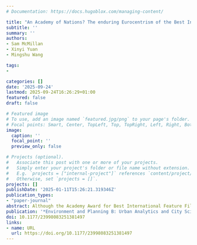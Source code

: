```yaml
---
# Documentation: https://docs.hugoblox.com/managing-content/

title: "An Academy of Nations? The enduring Eurocentrism of the Best International Feature Film Award"
subtitle: ''
summary: ''
authors:
- Sam McMillan
- Xinyi Yuan
- Mingshu Wang

tags:
- 

categories: []
date: '2025-09-24'
lastmod: 2025-09-24T16:26:29+01:00
featured: false
draft: false

# Featured image
# To use, add an image named `featured.jpg/png` to your page's folder.
# Focal points: Smart, Center, TopLeft, Top, TopRight, Left, Right, BottomLeft, Bottom, BottomRight.
image:
  caption: ''
  focal_point: ''
  preview_only: false

# Projects (optional).
#   Associate this post with one or more of your projects.
#   Simply enter your project's folder or file name without extension.
#   E.g. `projects = ["internal-project"]` references `content/project/deep-learning/index.md`.
#   Otherwise, set `projects = []`.
projects: []
publishDate: '2025-01-11T15:26:21.319346Z'
publication_types:
- "paper-journal"
abstract: Although the Academy Award for Best International Feature Film is often promoted as a celebration of world cinema, its record tells a different story. By mapping every nomination and win since the category adopted a competitive format in 1956, this study exposes a sharp geographic imbalance. A proportional-symbol cartogram shows Europe ballooning to dominate the visual field, while much of the Global South, especially Africa, nearly disappears. Four of the five most-honoured countries are European, together with Japan accounting for more than half of all victories. This pattern is interpreted as a geographic expression of cultural hegemony, explained partly by the theory of ‘cultural proximity’, where Academy voters may gravitate towards narratives reflecting familiar cultural values. The cartogram thus visualizes more than just awards; it depicts a durable geography of cultural influence.
publication: '*Environment and Planning B: Urban Analytics and City Science*. https://doi.org/10.1177/23998083251381497'
doi: 10.1177/23998083251381497
links:
- name: URL
  url: https://doi.org/10.1177/23998083251381497
---
```

